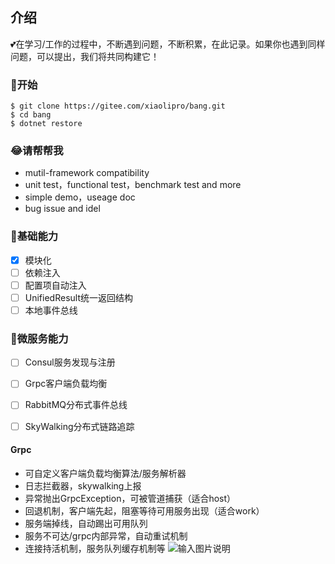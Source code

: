 
## 介绍

💕在学习/工作的过程中，不断遇到问题，不断积累，在此记录。如果你也遇到同样问题，可以提出，我们将共同构建它！

### 🐣开始

```shell
$ git clone https://gitee.com/xiaolipro/bang.git
$ cd bang
$ dotnet restore
```

### 😂请帮帮我
- mutil-framework compatibility
- unit test，functional test，benchmark test and more
- simple demo，useage doc
- bug issue and idel

### 🐌基础能力
- [x] 模块化
- [ ] 依赖注入
- [ ] 配置项自动注入
- [ ] UnifiedResult统一返回结构
- [ ] 本地事件总线

### 🐸微服务能力
- [ ] Consul服务发现与注册
- [ ] Grpc客户端负载均衡
- [ ] RabbitMQ分布式事件总线
- [ ] SkyWalking分布式链路追踪


#### Grpc
- 可自定义客户端负载均衡算法/服务解析器
- 日志拦截器，skywalking上报
- 异常抛出GrpcException，可被管道捕获（适合host）
- 回退机制，客户端先起，阻塞等待可用服务出现（适合work）
- 服务端掉线，自动踢出可用队列
- 服务不可达/grpc内部异常，自动重试机制
- 连接持活机制，服务队列缓存机制等
![输入图片说明](img/grpc.jpg)